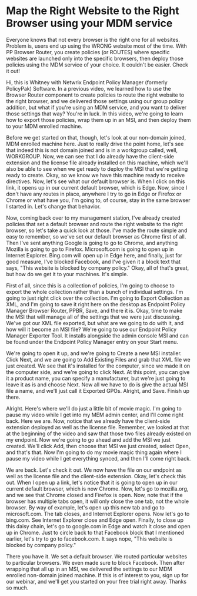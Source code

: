 # Map the Right Website to the Right Browser using your MDM service

Everyone knows that not every browser is the right one for all websites. Problem is, users end up
using the WRONG website most of the time. With PP Browser Router, you create policies (or ROUTES)
where specific websites are launched only into the specific browsers, then deploy those policies
using the MDM service of your choice. It couldn't be easier. Check it out!

Hi, this is Whitney with Netwrix Endpoint Policy Manager (formerly PolicyPak) Software. In a
previous video, we learned how to use the Browser Router component to create policies to route the
right website to the right browser, and we delivered those settings using our group policy addition,
but what if you're using an MDM service, and you want to deliver those settings that way? You're in
luck. In this video, we're going to learn how to export those policies, wrap them up in an MSI, and
then deploy them to your MDM enrolled machine.

Before we get started on that, though, let's look at our non-domain joined, MDM enrolled machine
here. Just to really drive the point home, let's see that indeed this is not domain joined and is in
a workgroup called, well, WORKGROUP. Now, we can see that I do already have the client-side
extension and the license file already installed on this machine, which we'll also be able to see
when we get ready to deploy the MSI that we're getting ready to create. Okay, so we know we have
this machine ready to receive directives. Now, let's see what our default browser is. When I click
on this link, it opens up in our current default browser, which is Edge. Now, since I don't have any
routes in place, anywhere I try to go in Edge or Firefox or Chrome or what have you, I'm going to,
of course, stay in the same browser I started in. Let's change that behavior.

Now, coming back over to my management station, I've already created policies that set a default
browser and route the right website to the right browser, so let's take a quick look at those. I've
made the route simple and easy to remember, so we've set our default browser as Chrome first of all.
Then I've sent anything Google is going to go to Chrome, and anything Mozilla is going to go to
Firefox. Microsoft.com is going to open up in Internet Explorer. Bing.com will open up in Edge here,
and finally, just for good measure, I've blocked Facebook, and I've given it a block text that says,
"This website is blocked by company policy." Okay, all of that's great, but how do we get it to your
machines. It's simple.

First of all, since this is a collection of policies, I'm going to choose to export the whole
collection rather than a bunch of individual settings. I'm going to just right click over the
collection. I'm going to Export Collection as XML, and I'm going to save it right here on the
desktop as Endpoint Policy Manager Browser Router, PPBR, Save, and there it is. Okay, time to make
the MSI that will manage all of the settings that we were just discussing. We've got our XML file
exported, but what are we going to do with it, and how will it become an MSI file? We're going to
use our Endpoint Policy Manager Exporter Tool. It installs alongside the admin console MSI and can
be found under the Endpoint Policy Manager entry on your Start menu.

We're going to open it up, and we're going to Create a new MSI installer. Click Next, and we are
going to Add Existing Files and grab that XML file we just created. We see that it's installed for
the computer, since we made it on the computer side, and we're going to click Next. At this point,
you can give it a product name, you can specify a manufacturer, but we're just going to leave it as
is and choose Next. Now all we have to do is give the actual MSI file a name, and we'll just call it
Exported GPOs. Alright, and Save. Finish up there.

Alright. Here's where we'll do just a little bit of movie magic. I'm going to pause my video while I
get into my MEM admin center, and I'll come right back. Here we are. Now, notice that we already
have the client-side extension deployed as well as the license file. Remember, we looked at that at
the beginning of the video and saw that those two files already existed on my endpoint. Now we're
going to go ahead and add the MSI we just created. We'll click Add, then choose that MSI we just
created, select Open, and that's that. Now I'm going to do my movie magic thing again where I pause
my video while I get everything synced, and then I'll come right back.

We are back. Let's check it out. We now have the file on our endpoint as well as the license file
and the client-side extension. Okay, let's check this out. When I open up a link, let's notice that
it is going to open up in our current default browser, which is now Chrome. Now, let's go to
mozilla.org, and we see that Chrome closed and Firefox is open. Now, note that if the browser has
multiple tabs open, it will only close the one tab, not the whole browser. By way of example, let's
open up this new tab and go to microsoft.com. The tab closes, and Internet Explorer opens. Now let's
go to bing.com. See Internet Explorer close and Edge open. Finally, to close up this daisy chain,
let's go to google.com in Edge and watch it close and open up in Chrome. Just to circle back to that
Facebook block that I mentioned earlier, let's try to go to facebook.com. It says nope, "This
website is blocked by company policy."

There you have it. We set a default browser. We routed particular websites to particular browsers.
We even made sure to block Facebook. Then after wrapping that all up in an MSI, we delivered the
settings to our MDM enrolled non-domain joined machine. If this is of interest to you, sign up for
our webinar, and we'll get you started on your free trial right away. Thanks so much.
